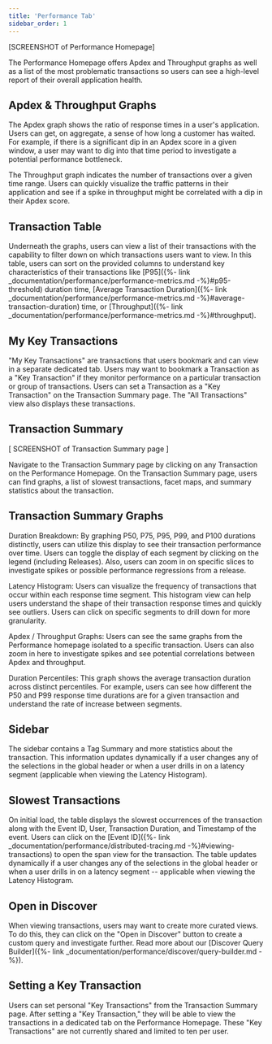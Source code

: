 ```yaml
---
title: 'Performance Tab'
sidebar_order: 1
---
```


[SCREENSHOT of Performance Homepage]

The Performance Homepage offers Apdex and Throughput graphs as well as a list of the most problematic transactions so users can see a high-level report of their overall application health.

## Apdex & Throughput Graphs
The Apdex graph shows the ratio of response times in a user's application. Users can get, on aggregate, a sense of how long a customer has waited. For example, if there is a significant dip in an Apdex score in a given window, a user may want to dig into that time period to investigate a potential performance bottleneck.

The Throughput graph indicates the number of transactions over a given time range. Users can quickly visualize the traffic patterns in their application and see if a spike in throughput might be correlated with a dip in their Apdex score.

## Transaction Table
Underneath the graphs, users can view a list of their transactions with the capability to filter down on which transactions users want to view. In this table, users can sort on the provided columns to understand key characteristics of their transactions like [P95]({%- link _documentation/performance/performance-metrics.md -%}#p95-threshold) duration time, [Average Transaction Duration]({%- link _documentation/performance/performance-metrics.md -%}#average-transaction-duration) time, or [Throughput]({%- link _documentation/performance/performance-metrics.md -%}#throughput).

## My Key Transactions
"My Key Transactions" are transactions that users bookmark and can view in a separate dedicated tab. Users may want to bookmark a Transaction as a "Key Transaction" if they monitor performance on a particular transaction or group of transactions. Users can set a Transaction as a "Key Transaction" on the Transaction Summary page. The "All Transactions" view also displays these transactions.

## Transaction Summary

[ SCREENSHOT of Transaction Summary page ]

Navigate to the Transaction Summary page by clicking on any Transaction on the Performance Homepage. On the Transaction Summary page, users can find graphs, a list of slowest transactions, facet maps, and summary statistics about the transaction.

## Transaction Summary Graphs
Duration Breakdown: By graphing P50, P75, P95, P99, and P100 durations distinctly, users can utilize this display to see their transaction performance over time. Users can toggle the display of each segment by clicking on the legend (including Releases). Also, users can zoom in on specific slices to investigate spikes or possible performance regressions from a release.

Latency Histogram: Users can visualize the frequency of transactions that occur within each response time segment. This histogram view can help users understand the shape of their transaction response times and quickly see outliers. Users can click on specific segments to drill down for more granularity.

Apdex / Throughput Graphs: Users can see the same graphs from the Performance homepage isolated to a specific transaction. Users can also zoom in here to investigate spikes and see potential correlations between Apdex and throughput.

Duration Percentiles: This graph shows the average transaction duration across distinct percentiles. For example, users can see how different the P50 and P99 response time durations are for a given transaction and understand the rate of increase between segments.

## Sidebar
The sidebar contains a Tag Summary and more statistics about the transaction. This information updates dynamically if a user changes any of the selections in the global header or when a user drills in on a latency segment (applicable when viewing the Latency Histogram).

## Slowest Transactions
On initial load, the table displays the slowest occurrences of the transaction along with the Event ID, User, Transaction Duration, and Timestamp of the event. Users can click on the [Event ID]({%- link _documentation/performance/distributed-tracing.md -%}#viewing-transactions) to open the span view for the transaction. The table updates dynamically if a user changes any of the selections in the global header or when a user drills in on a latency segment -- applicable when viewing the Latency Histogram.

## Open in Discover
When viewing transactions, users may want to create more curated views. To do this, they can click on the "Open in Discover" button to create a custom query and investigate further. Read more about our [Discover Query Builder]({%- link _documentation/performance/discover/query-builder.md -%}).

## Setting a Key Transaction
Users can set personal "Key Transactions" from the Transaction Summary page. After setting a "Key Transaction," they will be able to view the transactions in a dedicated tab on the Performance Homepage. These "Key Transactions" are not currently shared and limited to ten per user.